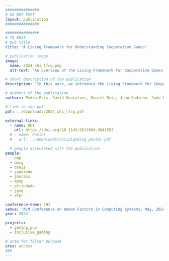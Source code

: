 ```yaml
---
###############
# DO NOT EDIT
layout: publication
###############

###############
# TO EDIT
# pub title
title: "A Living Framework for Understanding Cooperative Games"

# publication image
image:
  name: 2024_chi_lfcg.png
  alt-text: "An overview of the Living Framework for Cooperative Games. Play Structures, with its subcategories: Progression Structure, Goal Structure, Group Formation; Player Context, with its subcategories: Representation Type, Representation Selection, Representation Progress, Representation Relations, Game World, and Player Viewpoint; Forms of Cooperation, with its subcategories: Arrangement, Synchronicity, Communication By Design, and Means of Communication; And Cooperative Design Patterns, with its subcategories: Play Structures and Player Context (part of the first two categories), Dependencies, Action Relations, Asymmetries, Affecting Others and Resource Sharing." # provide a short description for the image #a11y

# short description of the publication
description: "In this work, we introduce the Living Framework for Cooperative Games (LFCG), a framework derived from a multi-step systematic analysis of 129 cooperative games with contributions of eleven researchers. We describe how LFCG can be used as a tool for analyses and ideation, and as a shared language for describing a game’s design. LFCG is published as a web application to facilitate use and appropriation. It supports the creation, dissemination and aggregation of game reports and specifications; and enables stakeholders to extend and publish custom versions. Lastly, we discuss using a research-driven approach for formalising game structures and the advantages of community contributions for consolidation and reach."

# authors of the publication
authors: Pedro Pais, David Gonçalves, Daniel Reis, João Godinho, João Morais, Manuel Piçarra, Pedro Trindade, Dmitry Alexandrovsky, Kathrin Gerling, João Guerreiro, André Rodrigues

# link to the pdf
pdf: ../downloads/2024_chi_lfcg.pdf

external-links:
  - name: DOI
    url: https://doi.org/10.1145/3613904.3641953
  # - name: Poster
  #   url: ../downloads/socialgaming_poster.pdf

  # people associated with the publication
people:
  - pgp
  - dmcg
  - dreis
  - jgodinho
  - jmorais
  - mpmp
  - ptrindade
  - jpvg
  - afpr

conference-name: CHI
venue: "ACM Conference on Human Factors in Computing Systems, May, 2024"
year: 2024

projects:
  - gaming_pup
  - inclusive_gaming

# area for filter purpose
area: access
###
---
```

